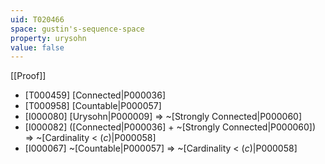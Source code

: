 ```yaml
---
uid: T020466
space: gustin's-sequence-space
property: urysohn
value: false
---
```

[[Proof]]

* [T000459] [Connected|P000036]
* [T000958] [Countable|P000057]
* [I000080] [Urysohn|P000009] => ~[Strongly Connected|P000060]
* [I000082] ([Connected|P000036] + ~[Strongly Connected|P000060]) => ~[Cardinality < $\mathfrak(c)$|P000058]
* [I000067] ~[Countable|P000057] => ~[Cardinality < $\mathfrak(c)$|P000058]

